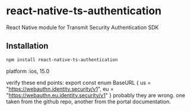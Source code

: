 # react-native-ts-authentication

React Native module for Transmit Security Authentication SDK

## Installation

```sh
npm install react-native-ts-authentication
```

platform :ios, 15.0


verify these end points:
  export const enum BaseURL {
    us = "https://webauthn.identity.security/v1",
    eu = "https://webauthn.eu.identity.security/v1"
  }
probably they are wrong. one taken from the github repo, another from the portal documentation.